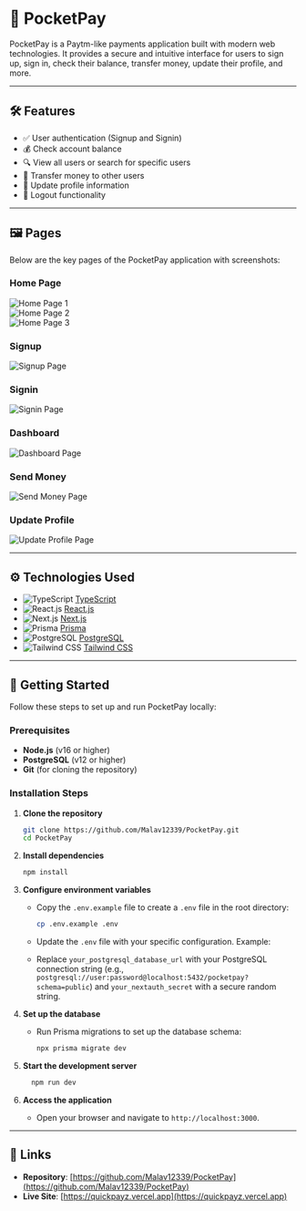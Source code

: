 # 📱 PocketPay

PocketPay is a Paytm-like payments application built with modern web technologies. It provides a secure and intuitive interface for users to sign up, sign in, check their balance, transfer money, update their profile, and more.

---

## 🛠 Features

- ✅ User authentication (Signup and Signin)
- 💰 Check account balance
- 🔍 View all users or search for specific users
- 💸 Transfer money to other users
- 📝 Update profile information
- 🚪 Logout functionality

---

## 🖼 Pages

Below are the key pages of the PocketPay application with screenshots:

### Home Page
![Home Page 1](public/ss/home-page-1.png)  
![Home Page 2](public/ss/home-page-2.png)  
![Home Page 3](public/ss/home-page-3.png)  

### Signup
![Signup Page](public/ss/signup.png)  

### Signin
![Signin Page](public/ss/signin.png)  

### Dashboard
![Dashboard Page](public/ss/dashboard.png)  

### Send Money
![Send Money Page](public/ss/send.png)  

### Update Profile
![Update Profile Page](public/ss/update.png)  

---

## ⚙️ Technologies Used

- ![TypeScript](https://www.typescriptlang.org/assets/images/icons/favicon-32x32.png) [TypeScript](https://www.typescriptlang.org/)
- ![React.js](https://react.dev/favicon.ico) [React.js](https://react.dev/)
- ![Next.js](https://nextjs.org/favicon.ico) [Next.js](https://nextjs.org/)
- ![Prisma](https://www.prisma.io/favicon.ico) [Prisma](https://www.prisma.io/)
- ![PostgreSQL](https://www.postgresql.org/favicon.ico) [PostgreSQL](https://www.postgresql.org/)
- ![Tailwind CSS](https://tailwindcss.com/favicon.ico) [Tailwind CSS](https://tailwindcss.com/)

---

## 🚀 Getting Started

Follow these steps to set up and run PocketPay locally:

### Prerequisites
- **Node.js** (v16 or higher)
- **PostgreSQL** (v12 or higher)
- **Git** (for cloning the repository)

### Installation Steps
1. **Clone the repository**
   ```bash
   git clone https://github.com/Malav12339/PocketPay.git
   cd PocketPay
   ```

2. **Install dependencies**
   ```bash
   npm install
   ```

3. **Configure environment variables**
   - Copy the `.env.example` file to create a `.env` file in the root directory:
     ```bash
     cp .env.example .env
     ```
   - Update the `.env` file with your specific configuration. Example:

   - Replace `your_postgresql_database_url` with your PostgreSQL connection string (e.g., `postgresql://user:password@localhost:5432/pocketpay?schema=public`) and `your_nextauth_secret` with a secure random string.

4. **Set up the database**
   - Run Prisma migrations to set up the database schema:
     ```bash
     npx prisma migrate dev
     ```

5. **Start the development server**
   ```bash
     npm run dev
     ```

6. **Access the application**
   - Open your browser and navigate to `http://localhost:3000`.

---

## 🔗 Links

- **Repository**: [https://github.com/Malav12339/PocketPay](https://github.com/Malav12339/PocketPay)
- **Live Site**: [https://quickpayz.vercel.app](https://quickpayz.vercel.app)